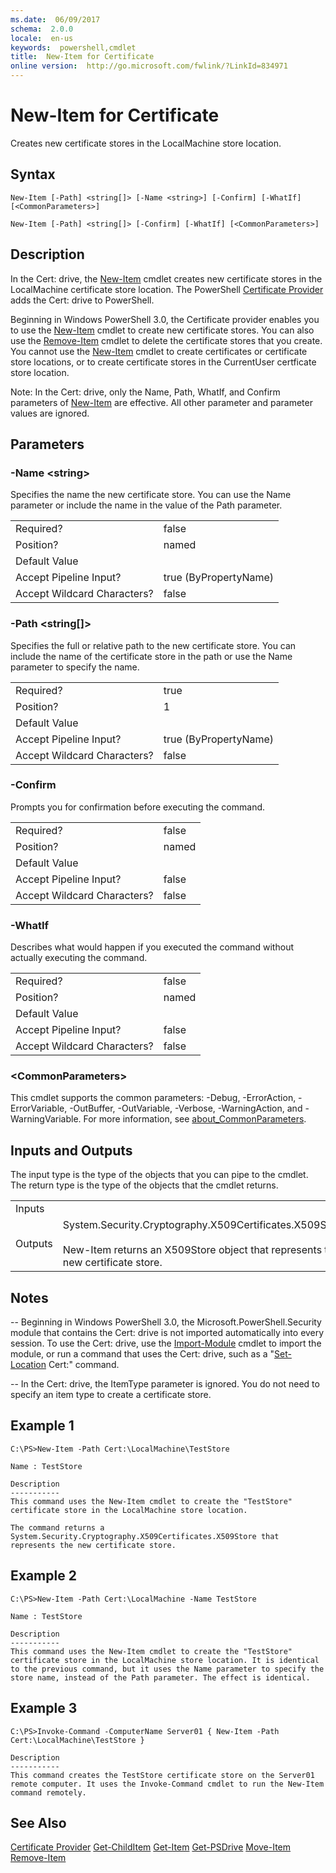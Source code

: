 ```yaml
---
ms.date:  06/09/2017
schema:  2.0.0
locale:  en-us
keywords:  powershell,cmdlet
title:  New-Item for Certificate
online version:  http://go.microsoft.com/fwlink/?LinkId=834971
---
```


# New-Item for Certificate
Creates new certificate stores in the LocalMachine store location.

## Syntax

```
New-Item [-Path] <string[]> [-Name <string>] [-Confirm] [-WhatIf] [<CommonParameters>]

New-Item [-Path] <string[]> [-Confirm] [-WhatIf] [<CommonParameters>]

```

## Description
 In the Cert: drive, the [New-Item](../../Microsoft.PowerShell.Management/New-Item.md) cmdlet creates new certificate stores in the LocalMachine certificate store location. The PowerShell [Certificate Provider](Certificate-Provider.md) adds the Cert: drive to PowerShell.

 Beginning in Windows PowerShell 3.0, the Certificate provider enables you to use the [New-Item](../../Microsoft.PowerShell.Management/New-Item.md) cmdlet to create new certificate stores. You can also use the [Remove-Item](../../Microsoft.PowerShell.Management/Remove-Item.md) cmdlet to delete the certificate stores that you create.  You cannot use the [New-Item](../../Microsoft.PowerShell.Management/New-Item.md) cmdlet to create certificates or certificate store locations, or to create certificate stores in the CurrentUser certficate store location.

 Note:  In the Cert: drive, only the Name, Path, WhatIf, and Confirm parameters of [New-Item](../../Microsoft.PowerShell.Management/New-Item.md) are effective. All other parameter and parameter values are ignored.

## Parameters

### -Name <string\>
 Specifies the name the new certificate store. You can use the Name parameter or include the name in the value of the Path parameter.

|||
|-|-|
|Required?|false|
|Position?|named|
|Default Value||
|Accept Pipeline Input?|true (ByPropertyName)|
|Accept Wildcard Characters?|false|

### -Path <string[]>
 Specifies the full or relative path to the new certificate store. You can include the name of the certificate store in the path or use the Name parameter to specify the name.

|||
|-|-|
|Required?|true|
|Position?|1|
|Default Value||
|Accept Pipeline Input?|true (ByPropertyName)|
|Accept Wildcard Characters?|false|

### -Confirm
 Prompts you for confirmation before executing the command.

|||
|-|-|
|Required?|false|
|Position?|named|
|Default Value||
|Accept Pipeline Input?|false|
|Accept Wildcard Characters?|false|

### -WhatIf
 Describes what would happen if you executed the command without actually executing the command.

|||
|-|-|
|Required?|false|
|Position?|named|
|Default Value||
|Accept Pipeline Input?|false|
|Accept Wildcard Characters?|false|

### <CommonParameters\>
 This cmdlet supports the common parameters: -Debug, -ErrorAction, -ErrorVariable, -OutBuffer, -OutVariable,  -Verbose, -WarningAction, and -WarningVariable. For more information, see [about_CommonParameters](../../Microsoft.PowerShell.Core/About/about_CommonParameters.md).

## Inputs and Outputs
 The input type is the type of the objects that you can pipe to the cmdlet. The return type is the type of the objects that the cmdlet returns.

|||
|-|-|
|Inputs||
|Outputs|System.Security.Cryptography.X509Certificates.X509Store<br /><br /> New-Item returns an X509Store object that represents the new certificate store.|

## Notes
 -- Beginning in Windows PowerShell 3.0, the Microsoft.PowerShell.Security module that contains the Cert: drive is not imported automatically into every session. To use the Cert: drive, use the [Import-Module](../../Microsoft.PowerShell.Core/Import-Module.md) cmdlet to import the module, or run a command that uses the Cert: drive, such as a "[Set-Location](../../Microsoft.PowerShell.Management/Set-Location.md) Cert:" command.

 -- In the Cert: drive, the ItemType parameter is ignored. You do not need to specify an item type to create a certificate store.

## Example 1

```
C:\PS>New-Item -Path Cert:\LocalMachine\TestStore

Name : TestStore

Description
-----------
This command uses the New-Item cmdlet to create the "TestStore" certificate store in the LocalMachine store location.

The command returns a System.Security.Cryptography.X509Certificates.X509Store that represents the new certificate store.

```

## Example 2

```
C:\PS>New-Item -Path Cert:\LocalMachine -Name TestStore

Name : TestStore

Description
-----------
This command uses the New-Item cmdlet to create the "TestStore" certificate store in the LocalMachine store location. It is identical to the previous command, but it uses the Name parameter to specify the store name, instead of the Path parameter. The effect is identical.

```

## Example 3

```
C:\PS>Invoke-Command -ComputerName Server01 { New-Item -Path Cert:\LocalMachine\TestStore }

Description
-----------
This command creates the TestStore certificate store on the Server01 remote computer. It uses the Invoke-Command cmdlet to run the New-Item command remotely.

```

## See Also
 [Certificate Provider](Certificate-Provider.md)
 [Get-ChildItem](../../Microsoft.PowerShell.Management/Get-ChildItem.md)
 [Get-Item](../../Microsoft.PowerShell.Management/Get-Item.md)
 [Get-PSDrive](../../Microsoft.PowerShell.Management/Get-PSDrive.md)
 [Move-Item](../../Microsoft.PowerShell.Management/Move-Item.md)
 [Remove-Item](../../Microsoft.PowerShell.Management/Remove-Item.md)